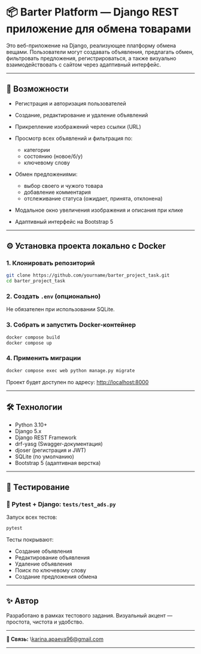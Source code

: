 # 📦 Barter Platform — Django REST приложение для обмена товарами

Это веб-приложение на Django, реализующее платформу обмена вещами. Пользователи могут создавать объявления, предлагать обмен, фильтровать предложения, регистрироваться, а также визуально взаимодействовать с сайтом через адаптивный интерфейс.

---

## 🚀 Возможности

* Регистрация и авторизация пользователей
* Создание, редактирование и удаление объявлений
* Прикрепление изображений через ссылки (URL)
* Просмотр всех объявлений и фильтрация по:

  * категории
  * состоянию (новое/б/у)
  * ключевому слову
* Обмен предложениями:

  * выбор своего и чужого товара
  * добавление комментария
  * отслеживание статуса (ожидает, принята, отклонена)
* Модальное окно увеличения изображения и описания при клике
* Адаптивный интерфейс на Bootstrap 5

---

## ⚙️ Установка проекта локально с Docker

### 1. Клонировать репозиторий

```bash
git clone https://github.com/yourname/barter_project_task.git
cd barter_project_task
```

### 2. Создать `.env` (опционально)

Не обязателен при использовании SQLite.

### 3. Собрать и запустить Docker-контейнер

```bash
docker compose build
docker compose up
```

### 4. Применить миграции

```bash
docker compose exec web python manage.py migrate
```

Проект будет доступен по адресу: [http://localhost:8000](http://localhost:8000)

---

## 🛠 Технологии

* Python 3.10+
* Django 5.x
* Django REST Framework
* drf-yasg (Swagger-документация)
* djoser (регистрация и JWT)
* SQLite (по умолчанию)
* Bootstrap 5 (адаптивная верстка)

---

## 🧪 Тестирование

### 📁 Pytest + Django: `tests/test_ads.py`

Запуск всех тестов:

```bash
pytest
```

Тесты покрывают:

* Создание объявления
* Редактирование объявления
* Удаление объявления
* Поиск по ключевому слову
* Создание предложения обмена

---

## ✨ Автор

Разработано в рамках тестового задания. Визуальный акцент — простота, чистота и удобство.

---

**📧 Связь:** \karina.apaeva96@gmail.com

---


